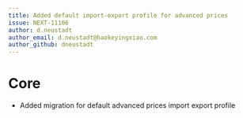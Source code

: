 ```yaml
---
title: Added default import-export profile for advanced prices
issue: NEXT-11106
author: d.neustadt
author_email: d.neustadt@haokeyingxiao.com 
author_github: dneustadt
---
```

# Core
* Added migration for default advanced prices import export profile
